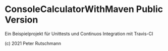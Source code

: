 # ConsoleCalculatorWithMaven Public Version
Ein Beispielprojekt für Unittests und Continuos Integration mit Travis-CI

(c) 2021 Peter Rutschmann